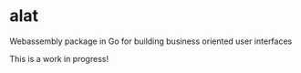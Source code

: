 # alat
Webassembly package in Go for building business oriented user interfaces

This is a work in progress!
